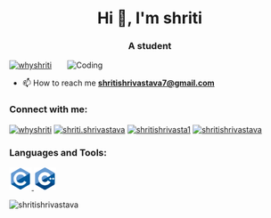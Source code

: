 <h1 align="center">Hi 👋, I'm shriti</h1>
<h3 align="center">A student</h3>
<img align="right" alt="Coding" width="400" src="https://miro.medium.com/max/1400/1*qdAW1TjCN57h1lbuuzvchg.gif">



<p align="left"> <a href="https://twitter.com/whyshriti" target="blank"><img src="https://img.shields.io/twitter/follow/whyshriti?logo=twitter&style=for-the-badge" alt="whyshriti" /></a> </p>

- 📫 How to reach me **shritishrivastava7@gmail.com**

<h3 align="left">Connect with me:</h3>
<p align="left">
<a href="https://twitter.com/whyshriti" target="blank"><img align="center" src="https://raw.githubusercontent.com/rahuldkjain/github-profile-readme-generator/master/src/images/icons/Social/twitter.svg" alt="whyshriti" height="30" width="40" /></a>
<a href="https://instagram.com/shriti.shrivastava" target="blank"><img align="center" src="https://raw.githubusercontent.com/rahuldkjain/github-profile-readme-generator/master/src/images/icons/Social/instagram.svg" alt="shriti.shrivastava" height="30" width="40" /></a>
<a href="https://www.hackerrank.com/shritishrivasta1" target="blank"><img align="center" src="https://raw.githubusercontent.com/rahuldkjain/github-profile-readme-generator/master/src/images/icons/Social/hackerrank.svg" alt="shritishrivasta1" height="30" width="40" /></a>
<a href="https://www.leetcode.com/shritishrivastava" target="blank"><img align="center" src="https://raw.githubusercontent.com/rahuldkjain/github-profile-readme-generator/master/src/images/icons/Social/leet-code.svg" alt="shritishrivastava" height="30" width="40" /></a>
</p>

<h3 align="left">Languages and Tools:</h3>
<p align="left"> <a href="https://www.cprogramming.com/" target="_blank" rel="noreferrer"> <img src="https://raw.githubusercontent.com/devicons/devicon/master/icons/c/c-original.svg" alt="c" width="40" height="40"/> </a> <a href="https://www.w3schools.com/cpp/" target="_blank" rel="noreferrer"> <img src="https://raw.githubusercontent.com/devicons/devicon/master/icons/cplusplus/cplusplus-original.svg" alt="cplusplus" width="40" height="40"/> </a> </p>

<p><img align="center" src="https://github-readme-streak-stats.herokuapp.com/?user=shritishrivastava&" alt="shritishrivastava" /></p>
